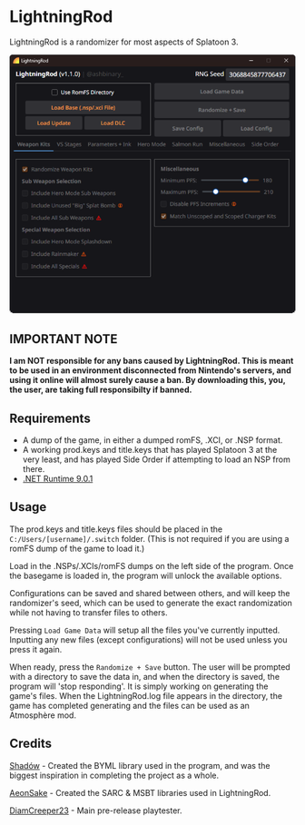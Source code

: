 # LightningRod
LightningRod is a randomizer for most aspects of Splatoon 3.

![LightningRod](https://raw.githubusercontent.com/ashbinary/LightningRod/refs/heads/main/assets/preview.png)

## IMPORTANT NOTE
**I am NOT responsible for any bans caused by LightningRod. This is meant to be used in an environment disconnected from Nintendo's servers, and using it online will almost surely cause a ban. By downloading this, you, the user, are taking full responsibilty if banned.**

## Requirements
- A dump of the game, in either a dumped romFS, .XCI, or .NSP format.
- A working prod.keys and title.keys that has played Splatoon 3 at the very least, and has played Side Order if attempting to load an NSP from there.
- [.NET Runtime 9.0.1](https://dotnet.microsoft.com/en-us/download/dotnet/9.0)
  
## Usage
The prod.keys and title.keys files should be placed in the `C:/Users/[username]/.switch` folder. (This is not required if you are using a romFS dump of the game to load it.)

Load in the .NSPs/.XCIs/romFS dumps on the left side of the program. Once the basegame is loaded in, the program will unlock the available options.

Configurations can be saved and shared between others, and will keep the randomizer's seed, which can be used to generate the exact randomization while not having to transfer files to others.

Pressing `Load Game Data` will setup all the files you've currently inputted. Inputting any new files (except configurations) will not be used unless you press it again.

When ready, press the `Randomize + Save` button. The user will be prompted with a directory to save the data in, and when the directory is saved, the program will 'stop responding'. It is simply working on generating the game's files. When the LightningRod.log file appears in the directory, the game has completed generating and the files can be used as an Atmosphère mod.

## Credits

[Shadów](https://x.com/shadowninja108) - Created the BYML library used in the program, and was the biggest inspiration in completing the project as a whole.

[AeonSake](https://aeonsake.com/) - Created the SARC & MSBT libraries used in LightningRod.

[DiamCreeper23](https://bsky.app/profile/diam.bsky.social) - Main pre-release playtester.
